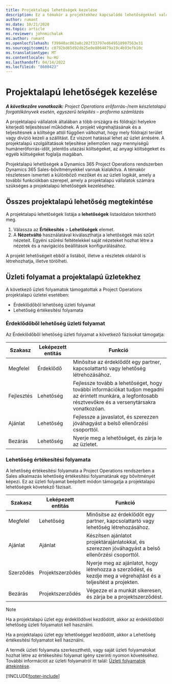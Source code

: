 ```yaml
---
title: Projektalapú lehetőségek kezelése
description: Ez a témakör a projektekhez kapcsolódó lehetőségekkel való munkára vonatkozó információkat tartalmaz.
author: rumant
ms.date: 10/21/2020
ms.topic: article
ms.reviewer: johnmichalak
ms.author: rumant
ms.openlocfilehash: f39940ac063a8c202f33797ed649518907563e31
ms.sourcegitcommit: c0792bd65d92db25e0e8864879a19c4b93efb10c
ms.translationtype: MT
ms.contentlocale: hu-HU
ms.lasthandoff: 04/14/2022
ms.locfileid: "8600423"
---
```

# <a name="manage-project-based-opportunities"></a>Projektalapú lehetőségek kezelése

_**A következőre vonatkozik:** Project Operations erőforrás-/nem készletalapú forgatókönyvek esetén, egyszerű telepítés – proforma számlázás_

A projektalapú vállalatok általában a több országra és földrajzi helyekre kiterjedő teljesítéssel működnek. A projekt végrehajtásának és a teljesítésnek a költsége attól függően változhat, hogy mely földrajzi terület vagy divízió kezeli a szállítást. Ez viszont hatással lehet az üzlet árrésére. A projektalapú szolgáltatások teljesítése jellemzően nagy mennyiségű humánerőforrás-időt, jelentős utazási költségeket, az anyagi költségeket és egyéb költségeket foglalja magában.

Projektalapú lehetőségek a Dynamics 365 Project Operations rendszerben Dynamics 365 Sales-bővítményekkel vannak kialakítva. A témakör részletesen ismerteti a különböző mezőket és az üzleti logikát, amely a további funkciókban szerepel, amely a projektalapú vállalatok számára szükséges a projektalapú lehetőségek kezeléséhez.

## <a name="view-all-project-based-opportunities"></a>Összes projektalapú lehetőség megtekintése

A projektalapú lehetőségek listája a **lehetőségek** listaoldalon tekinthető meg. 

1. Válassza az **Értékesítés** > **Lehetőségek** elemet.
2. A **Nézetváltó** használatával kiválaszthatja a lehetőségek más szűrt nézeteit. Egyéni szűrési feltételekkel saját nézeteket hozhat létre a nézetek és a navigációs beállítások konfigurálásához.

A projekt lehetőségeit ebből a listából, illetve a részletek oldalról is létrehozhatja, illetve törölheti.

## <a name="business-process-flow-for-project-based-deals"></a>Üzleti folyamat a projektalapú üzletekhez

A következő üzleti folyamatok támogatottak a Project Operations projektalapú üzletei esetében:

- Érdeklődőből lehetőség üzleti folyamat
- Lehetőség értékesítési folyamata

### <a name="lead-to-opportunity-business-process"></a>Érdeklődőből lehetőség üzleti folyamat 
Az Érdeklődőből lehetőség üzleti folyamat a következő fázisokat támogatja:

| Szakasz | Leképezett entitás | Funkció |
| --- | --- | --- |
| Megfelel | Érdeklődő | Minősítse az érdeklődőt egy partner, kapcsolattartó vagy lehetőség létrehozásához. |
| Fejlesztés | Lehetőség | Fejlessze tovább a lehetőséget, hogy további információkat tudjon megadni az érintett munkára, a legfontosabb résztvevőkre és a versenytársakra vonatkozóan. |
| Ajánlat | Lehetőség | Fejlessze a javaslatot, és szerezzen jóváhagyást a belső ellenőrzési csoporttól. |
| Bezárás | Lehetőség | Nyerje meg a lehetőséget, és zárja le az üzletet. |

### <a name="opportunity-sales-process"></a>Lehetőség értékesítési folyamata
A lehetőség értékesítési folyamata a Project Operations rendszerben a Sales alkalmazás lehetőség értékesítési folyamatának egy bővítményét képezi. Ez az üzleti folyamat beépített módon támogatja a projektalapú lehetőségek követekző fázisait.

| Szakasz | Leképezett entitás | Funkció |
| --- | --- | --- |
| Megfelel | Lehetőség | Minősítse az érdeklődőt egy partner, kapcsolattartó vagy lehetőség létrehozásához. |
| Ajánlat | Ajánlat | Készítsen ajánlatot projektárajánlatokkal, és szerezzen jóváhagyást a belső ellenőrzési csoporttól. |
| Szerződés | Projektszerződés | Nyerje meg az ajánlatot, hogy létrehozza a szerződést, és kezdje meg a végrehajtást és a teljesítést a projekten. |
| Bezárás | Projektszerződés | Végezze el a munkát sikeresen, és zárja be a projektszerződést. |

> [!NOTE]
> Ha a projektalapú üzlet egy érdeklődővel kezdődött, akkor az érdeklődőből lehetőség üzleti folyamatot kell használni.
>
> Ha a projektalapú üzlet egy lehetőséggel kezdődött, akkor a Lehetőség értékesítési folyamatot kell használni.

A termék üzleti folyamata szerkeszthető, vagy saját üzleti folyamatokat hozhat létre az értékesítési folyamat igény szerinti nyomon követéséhez. További információt az üzleti folyamatról itt talál: [Üzleti folyamatok áttekintése](/dynamics365/customerengagement/on-premises/customize/business-process-flows-overview).


[!INCLUDE[footer-include](../includes/footer-banner.md)]
